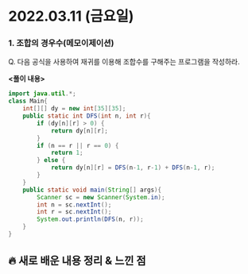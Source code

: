 # 2022.03.11 (금요일)
### **1. 조합의 경우수(메모이제이션)**

Q. 다음 공식을 사용하여 재귀를 이용해 조합수를 구해주는 프로그램을 작성하라.


**<풀이 내용>**
```java
import java.util.*;
class Main{
    int[][] dy = new int[35][35];
    public static int DFS(int n, int r){
        if (dy[n][r] > 0) {
            return dy[n][r];
        }
        if (n == r || r == 0) {
            return 1;
        } else {
            return dy[n][r] = DFS(n-1, r-1) + DFS(n-1, r);
        }
    }
    public static void main(String[] args){
        Scanner sc = new Scanner(System.in);
        int n = sc.nextInt();
        int r = sc.nextInt();
        System.out.println(DFS(n, r));
    }
}

```

##  **🔥 새로 배운 내용 정리 & 느낀 점**
        